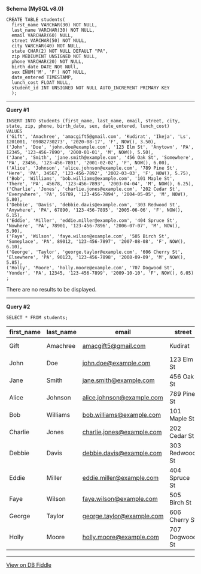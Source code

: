 **Schema (MySQL v8.0)**

    CREATE TABLE students(
      first_name VARCHAR(30) NOT NULL,
      last_name VARCHAR(30) NOT NULL,
      email VARCHAR(60) NULL,
      street VARCHAR(50) NOT NULL,
      city VARCHAR(40) NOT NULL,
      state CHAR(2) NOT NULL DEFAULT "PA",
      zip MEDIUMINT UNSIGNED NOT NULL,
      phone VARCHAR(20) NOT NULL,
      birth_date DATE NOt NUll,
      sex ENUM('M', 'F') NOT NULL,
      date_entered TIMESTAMP,
      lunch_cost FLOAT NULL,
      student_id INT UNSIGNED NOT NULL AUTO_INCREMENT PRIMARY KEY
      );

---

**Query #1**

    INSERT INTO students (first_name, last_name, email, street, city, state, zip, phone, birth_date, sex, date_entered, lunch_cost)
    VALUES 
    ('Gift', 'Amachree', 'amacgift5@gmail.com', 'Kudirat', 'Ikeja', 'Ls', 1201001, '09082730273', '2020-08-17', 'F', NOW(), 3.50),
    ('John', 'Doe', 'john.doe@example.com', '123 Elm St', 'Anytown', 'PA', 12345, '123-456-7890', '2000-01-01', 'M', NOW(), 5.50),
    ('Jane', 'Smith', 'jane.smith@example.com', '456 Oak St', 'Somewhere', 'PA', 23456, '123-456-7891', '2001-02-02', 'F', NOW(), 6.00),
    ('Alice', 'Johnson', 'alice.johnson@example.com', '789 Pine St', 'Here', 'PA', 34567, '123-456-7892', '2002-03-03', 'F', NOW(), 5.75),
    ('Bob', 'Williams', 'bob.williams@example.com', '101 Maple St', 'There', 'PA', 45678, '123-456-7893', '2003-04-04', 'M', NOW(), 6.25),
    ('Charlie', 'Jones', 'charlie.jones@example.com', '202 Cedar St', 'Everywhere', 'PA', 56789, '123-456-7894', '2004-05-05', 'M', NOW(), 5.80),
    ('Debbie', 'Davis', 'debbie.davis@example.com', '303 Redwood St', 'Anywhere', 'PA', 67890, '123-456-7895', '2005-06-06', 'F', NOW(), 6.15),
    ('Eddie', 'Miller', 'eddie.miller@example.com', '404 Spruce St', 'Nowhere', 'PA', 78901, '123-456-7896', '2006-07-07', 'M', NOW(), 5.90),
    ('Faye', 'Wilson', 'faye.wilson@example.com', '505 Birch St', 'Someplace', 'PA', 89012, '123-456-7897', '2007-08-08', 'F', NOW(), 6.10),
    ('George', 'Taylor', 'george.taylor@example.com', '606 Cherry St', 'Elsewhere', 'PA', 90123, '123-456-7898', '2008-09-09', 'M', NOW(), 5.85),
    ('Holly', 'Moore', 'holly.moore@example.com', '707 Dogwood St', 'Yonder', 'PA', 12345, '123-456-7899', '2009-10-10', 'F', NOW(), 6.05)
    ;

There are no results to be displayed.

---
**Query #2**

    SELECT * FROM students;

| first_name | last_name | email                     | street         | city       | state | zip     | phone        | birth_date | sex | date_entered        | lunch_cost | student_id |
| ---------- | --------- | ------------------------- | -------------- | ---------- | ----- | ------- | ------------ | ---------- | --- | ------------------- | ---------- | ---------- |
| Gift       | Amachree  | <amacgift5@gmail.com>       | Kudirat        | Ikeja      | Ls    | 1201001 | 09082730273  | 2020-08-17 | F   | 2023-10-19 19:19:25 | 3.5        | 1          |
| John       | Doe       | <john.doe@example.com>      | 123 Elm St     | Anytown    | PA    | 12345   | 123-456-7890 | 2000-01-01 | M   | 2023-10-19 19:19:25 | 5.5        | 2          |
| Jane       | Smith     | <jane.smith@example.com>    | 456 Oak St     | Somewhere  | PA    | 23456   | 123-456-7891 | 2001-02-02 | F   | 2023-10-19 19:19:25 | 6          | 3          |
| Alice      | Johnson   | <alice.johnson@example.com> | 789 Pine St    | Here       | PA    | 34567   | 123-456-7892 | 2002-03-03 | F   | 2023-10-19 19:19:25 | 5.75       | 4          |
| Bob        | Williams  | <bob.williams@example.com>  | 101 Maple St   | There      | PA    | 45678   | 123-456-7893 | 2003-04-04 | M   | 2023-10-19 19:19:25 | 6.25       | 5          |
| Charlie    | Jones     | <charlie.jones@example.com> | 202 Cedar St   | Everywhere | PA    | 56789   | 123-456-7894 | 2004-05-05 | M   | 2023-10-19 19:19:25 | 5.8        | 6          |
| Debbie     | Davis     | <debbie.davis@example.com>  | 303 Redwood St | Anywhere   | PA    | 67890   | 123-456-7895 | 2005-06-06 | F   | 2023-10-19 19:19:25 | 6.15       | 7          |
| Eddie      | Miller    | <eddie.miller@example.com>  | 404 Spruce St  | Nowhere    | PA    | 78901   | 123-456-7896 | 2006-07-07 | M   | 2023-10-19 19:19:25 | 5.9        | 8          |
| Faye       | Wilson    | <faye.wilson@example.com>   | 505 Birch St   | Someplace  | PA    | 89012   | 123-456-7897 | 2007-08-08 | F   | 2023-10-19 19:19:25 | 6.1        | 9          |
| George     | Taylor    | <george.taylor@example.com> | 606 Cherry St  | Elsewhere  | PA    | 90123   | 123-456-7898 | 2008-09-09 | M   | 2023-10-19 19:19:25 | 5.85       | 10         |
| Holly      | Moore     | <holly.moore@example.com>   | 707 Dogwood St | Yonder     | PA    | 12345   | 123-456-7899 | 2009-10-10 | F   | 2023-10-19 19:19:25 | 6.05       | 11         |

---

[View on DB Fiddle](https://www.db-fiddle.com/f/7485kscpgGWVxzqbALasDW/0)
